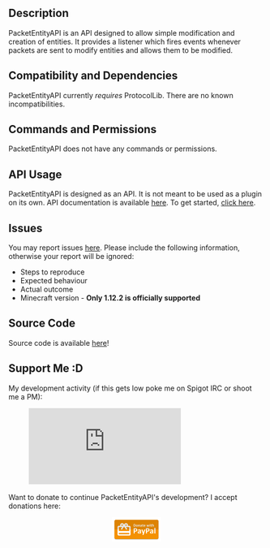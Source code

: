 ## Description
PacketEntityAPI is an API designed to allow simple modification and creation of entities. It provides a listener which fires events whenever packets are sent to modify entities and allows them to be modified.

## Compatibility and Dependencies
PacketEntityAPI currently *requires* ProtocolLib. There are no known incompatibilities.

## Commands and Permissions
PacketEntityAPI does not have any commands or permissions.

## API Usage
PacketEntityAPI is designed as an API. It is not meant to be used as a plugin on its own. API documentation is available [here](http://iso2013.github.io/PacketEntityAPI/javadocs/). To get started, [click here](https://github.com/iso2013/PacketEntityAPI/wiki).

## Issues
You may report issues [here](https://github.com/iso2013/PacketEntityAPI/issues). Please include the following information, otherwise your report will be ignored:
* Steps to reproduce
* Expected behaviour
* Actual outcome
* Minecraft version - **Only 1.12.2 is officially supported**

## Source Code
Source code is available [here](https://github.com/iso2013/PacketEntityAPI)!

## Support Me :D
My development activity (if this gets low poke me on Spigot IRC or shoot me a PM):

<figure><embed src="https://wakatime.com/share/@f07b25b2-0703-4bae-8b4e-fda2b6b212c4/25350fd7-f98b-4b59-be9a-4d552d8847a9.svg"></figure>

Want to donate to continue PacketEntityAPI's development? I accept donations here:

<center>
    <a href="https://www.paypal.com/cgi-bin/webscr?cmd=_donations&business=blitzcubeowner%40gmail%2ecom&lc=US&item_name=iso2013&item_number=PacketEntityAPI&currency_code=USD&bn=PP%2dDonationsBF%3abtn_donateCC_LG%2egif%3aNonHosted">
        <img src="docs/paypal.png"/>
    </a>
</center>
